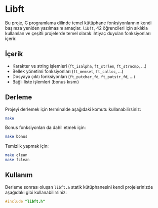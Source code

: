 # Libft

Bu proje, C programlama dilinde temel kütüphane fonksiyonlarının kendi başınıza yeniden yazılmasını amaçlar. `libft`, 42 öğrencileri için sıklıkla kullanılan ve çeşitli projelerde temel olarak ihtiyaç duyulan fonksiyonları içerir.

## İçerik

- Karakter ve string işlemleri (`ft_isalpha`, `ft_strlen`, `ft_strncmp`, ...)
- Bellek yönetimi fonksiyonları (`ft_memset`, `ft_calloc`, ...)
- Dosyaya çıktı fonksiyonları (`ft_putchar_fd`, `ft_putstr_fd`, ...)
- Bağlı liste işlemleri (bonus kısmı)

## Derleme

Projeyi derlemek için terminalde aşağıdaki komutu kullanabilirsiniz:

```sh
make
```

Bonus fonksiyonları da dahil etmek için:

```sh
make bonus
```

Temizlik yapmak için:

```sh
make clean
make fclean
```

## Kullanım

Derleme sonrası oluşan `libft.a` statik kütüphanesini kendi projelerinizde aşağıdaki gibi kullanabilirsiniz:

```c
#include "libft.h"
```
